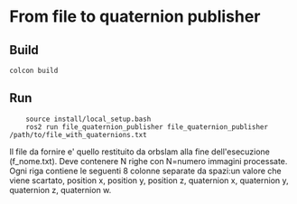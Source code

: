 # From file to quaternion publisher

## Build
```console
colcon build
```

## Run
```console
	source install/local_setup.bash
	ros2 run file_quaternion_publisher file_quaternion_publisher /path/to/file_with_quaternions.txt
 ```

Il file da fornire e' quello restituito da orbslam alla fine dell'esecuzione (f_nome.txt). Deve contenere N righe con N=numero immagini processate. Ogni riga contiene le seguenti 8 colonne separate da spazi:un valore che viene scartato,
 position x, position y, position z, quaternion x, quaternion y, quaternion z, quaternion w.
 
